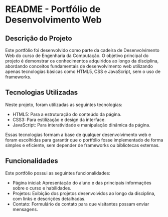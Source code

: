 # README - Portfólio de Desenvolvimento Web
## Descrição do Projeto
Este portfólio foi desenvolvido como parte da cadeira de Desenvolvimento Web do curso de Engenharia da Computação. O objetivo principal do projeto é demonstrar os conhecimentos adquiridos ao longo da disciplina, abordando conceitos fundamentais de desenvolvimento web utilizando apenas tecnologias básicas como HTML5, CSS e JavaScript, sem o uso de frameworks.

## Tecnologias Utilizadas
Neste projeto, foram utilizadas as seguintes tecnologias:

- HTML5: Para a estruturação do conteúdo da página.
- CSS3: Para estilização e design da interface.
- JavaScript: Para interatividade e manipulação dinâmica da página.

Essas tecnologias formam a base de qualquer desenvolvimento web e foram escolhidas para garantir que o portfólio fosse implementado de forma simples e eficiente, sem depender de frameworks ou bibliotecas externas.

## Funcionalidades
Este portfólio possui as seguintes funcionalidades:

- Página inicial: Apresentação do aluno e das principais informações sobre o curso e habilidades.
- Projetos: Exibição dos projetos desenvolvidos ao longo da disciplina, com links e descrições detalhadas.
- Contato: Formulário de contato para que visitantes possam enviar mensagens.
                                                                                                                                                                                                                                                                                                                                                                                                                                                                                                                                                                                                                                                                                                                                                                                                                                                                                                                                                                                                                                                                                                                                                                                                                                                                                                                                                                                             
